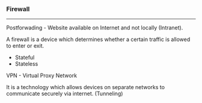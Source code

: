 ### Firewall

---

Postforwading - Website available on Internet and not locally (Intranet).

A firewall is a device which determines whether a certain traffic is allowed to enter or exit.
- Stateful
- Stateless

VPN - Virtual Proxy Network

It is a technology which allows devices on separate networks to communicate securely via internet. (Tunneling)

